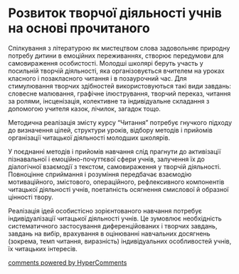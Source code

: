 <div id="hypercomments_widget" class="js-hypercomments-widget invisible"></div>

Розвиток творчої діяльності учнів на основі прочитаного
=============================================
<p>Спілкування з літературою як мистецтвом слова задовольняє природну потребу дитини в емоційних переживаннях, створює передумови для самовираження особистості. Молодші школярі беруть участь у посильній творчій діяльності, яка організовується вчителем на уроках класного і позакласного читання і в позаурочний час. Для стимулювання творчих здібностей використовуються такі види завдань: словесне малювання, графічне ілюстрування, творчий переказ, читання за ролями, інсценізація, колективне та індивідуальне складання з допомогою учителя казок, лічилок, загадок тощо.</p>
<p>Методична реалізація змісту курсу “Читання” потребує гнучкого підходу до визначення цілей, структури уроків, відбору методів і прийомів організації читацької діяльності молодших школярів.</p>
<p>У поєднанні методів і прийомів навчання слід прагнути до активізації пізнавальної і емоційно-почуттєвої сфери учнів, залучення їх до діалогічної взаємодії з текстом, самовираження у творчій діяльності. Повноцінне сприймання і розуміння передбачає взаємодію мотиваційного, змістового, операційного, рефлексивного компонентів читацької діяльності учнів, поетапність осягнення смислової й образної цінності твору.</p>
<p>Реалізація ідей особистісно зорієнтованого навчання потребує індивідуалізації читацької діяльності учнів. Це зумовлює необхідність систематичного застосування диференційованих і творчих завдань, завдань на вибір, врахування в оцінюванні навчальних досягнень (зокрема, темп читання, виразність) індивідуальних особливостей учнів, їх читацьких інтересів.</p>

<div class="js-hypercomments-container">
    <a href="http://hypercomments.com" class="hc-link" title="comments widget">comments powered by HyperComments</a>
</div>